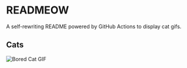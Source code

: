 # READMEOW

A self-rewriting README powered by GitHub Actions to display cat gifs.

## Cats

![Bored Cat GIF](https://media2.giphy.com/media/v1.Y2lkPTlhY2QwMmRhcGs3ZzdyeWkwMGRuMTd0OXFmb3R5bzgwbzA0dHdhMHl4aXF6bHZkayZlcD12MV9naWZzX3NlYXJjaCZjdD1n/mlvseq9yvZhba/200.gif)
